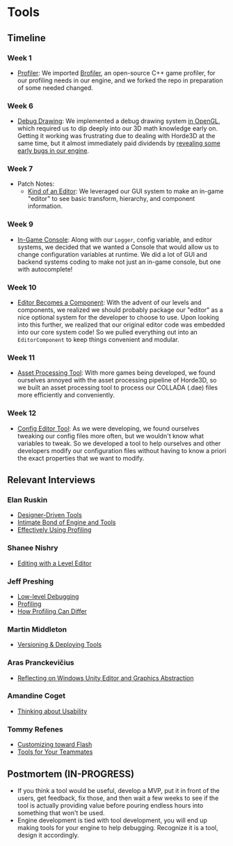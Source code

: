# Tools

## Timeline

### Week 1
- [Profiler](../../blogs/week-1/#profiler): We imported [Brofiler](http://brofiler.com/), an open-source C++ game profiler, for our profiling needs in our engine, and we forked the repo in preparation of some needed changed.

### Week 6
- [Debug Drawing](../../blogs/week-6/#debug-drawing): We implemented a debug drawing system [in OpenGL](../../blogs/week-6/#foray-into-opengl), which required us to dip deeply into our 3D math knowledge early on. Getting it working was frustrating due to dealing with Horde3D at the same time, but it almost immediately paid dividends by [revealing some early bugs in our engine](../../blogs/week-6/#model-asset-pipeline).

### Week 7
- Patch Notes:
    - [Kind of an Editor](../../blogs/week-7/#editor): We leveraged our GUI system to make an in-game "editor" to see basic transform, hierarchy, and component information.

### Week 9
- [In-Game Console](../../blogs/week-9/#console): Along with our `Logger`, config variable, and editor systems, we decided that we wanted a Console that would allow us to change configuration variables at runtime. We did a lot of GUI and backend systems coding to make not just an in-game console, but one with autocomplete!

### Week 10
- [Editor Becomes a Component](../../blogs/week-10/#editor-component): With the advent of our levels and components, we realized we should probably package our "editor" as a nice optional system for the developer to choose to use. Upon looking into this further, we realized that our original editor code was embedded into our core system code! So we pulled everything out into an `EditorComponent` to keep things convenient and modular.

### Week 11
- [Asset Processing Tool](../../blogs/week-11/#asset-processing-tool): With more games being developed, we found ourselves annoyed with the asset processing pipeline of Horde3D, so we built an asset processing tool to process our COLLADA (.dae) files more efficiently and conveniently.

### Week 12
- [Config Editor Tool](../../blogs/week-12/#config-editor-tool): As we were developing, we found ourselves tweaking our config files more often, but we wouldn't know what variables to tweak. So we developed a tool to help ourselves and other developers modify our configuration files without having to know a priori the exact properties that we want to modify.

## Relevant Interviews

### Elan Ruskin
- [Designer-Driven Tools](../../interviews/ElanRuskin-interview/#designer-driven-tools)
- [Intimate Bond of Engine and Tools](../../interviews/ElanRuskin-interview/#intimate-bond-of-engine-and-tools)
- [Effectively Using Profiling](../../interviews/ElanRuskin-interview/#effectively-using-profiling)
### Shanee Nishry
- [Editing with a Level Editor](../../interviews/ShaneeNishry-interview/#editing-with-a-level-editor)
### Jeff Preshing
- [Low-level Debugging](../../interviews/JeffPreshing-interview/#low-level-debugging)
- [Profiling](../../interviews/JeffPreshing-interview/#profiling)
- [How Profiling Can Differ](../../interviews/JeffPreshing-interview/#how-profiling-can-differ)
### Martin Middleton
- [Versioning & Deploying Tools](../../interviews/MartinMiddleton-interview/#versioning-deploying-tools)
### Aras Pranckevičius
- [Reflecting on Windows Unity Editor and Graphics Abstraction](../../interviews/ArasPranckevicius-interview/#reflecting-on-windows-unity-editor-and-graphics-abstraction)
### Amandine Coget
- [Thinking about Usability](../../interviews/AmandineCoget-interview/#thinking-about-usability)
### Tommy Refenes
- [Customizing toward Flash](../../interviews/TommyRefenes-interview/#customizing-toward-flash)
- [Tools for Your Teammates](../../interviews/TommyRefenes-interview/#tools-for-your-teammates)

## Postmortem (IN-PROGRESS)
*   If you think a tool would be useful, develop a MVP, put it in front of the users, get feedback, fix those, and then wait a few weeks to see if the tool is actually providing value before pouring endless hours into something that won't be used.
*   Engine development is tied with tool development, you will end up making tools for your engine to help debugging. Recognize it is a tool, design it accordingly.